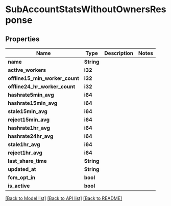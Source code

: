 # SubAccountStatsWithoutOwnersResponse

## Properties

Name | Type | Description | Notes
------------ | ------------- | ------------- | -------------
**name** | **String** |  | 
**active_workers** | **i32** |  | 
**offline15_min_worker_count** | **i32** |  | 
**offline24_hr_worker_count** | **i32** |  | 
**hashrate5min_avg** | **i64** |  | 
**hashrate15min_avg** | **i64** |  | 
**stale15min_avg** | **i64** |  | 
**reject15min_avg** | **i64** |  | 
**hashrate1hr_avg** | **i64** |  | 
**hashrate24hr_avg** | **i64** |  | 
**stale1hr_avg** | **i64** |  | 
**reject1hr_avg** | **i64** |  | 
**last_share_time** | **String** |  | 
**updated_at** | **String** |  | 
**fcm_opt_in** | **bool** |  | 
**is_active** | **bool** |  | 

[[Back to Model list]](../README.md#documentation-for-models) [[Back to API list]](../README.md#documentation-for-api-endpoints) [[Back to README]](../README.md)


